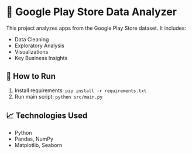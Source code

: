# 📱 Google Play Store Data Analyzer

This project analyzes apps from the Google Play Store dataset. It includes:

- Data Cleaning
- Exploratory Analysis
- Visualizations
- Key Business Insights

## 📁 How to Run

1. Install requirements: `pip install -r requirements.txt`
2. Run main script: `python src/main.py`

## 📈 Technologies Used
- Python
- Pandas, NumPy
- Matplotlib, Seaborn
